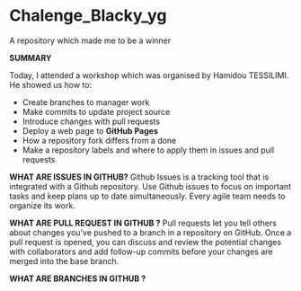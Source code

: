 # Chalenge_Blacky_yg
A repository which made me to be a winner


**SUMMARY**

Today, I attended a workshop which was organised by Hamidou TESSILIMI. He showed us how to:
- Create branches to manager work
- Make commits to update project source
- Introduce changes with pull requests
- Deploy a web page to **GitHub Pages**
- How a repository fork differs from a done
- Make a repository labels and where to apply them in issues and pull requests  



**WHAT ARE ISSUES IN GITHUB?**
Github Issues is a tracking tool that is integrated with a Github repository. Use Github issues to focus on important tasks and keep plans up to date simultaneously. Every agile team needs to organize its work.


**WHAT ARE PULL REQUEST IN GITHUB ?**
Pull requests let you tell others about changes you've pushed to a branch in a repository on GitHub. Once a pull request is opened, you can discuss and review the potential changes with collaborators and add follow-up commits before your changes are merged into the base branch.

**WHAT ARE BRANCHES IN GITHUB ?**
